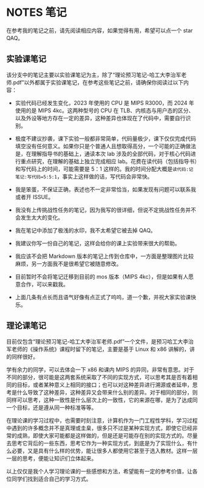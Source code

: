 # NOTES 笔记

在参考我的笔记之前，请先阅读相应内容，如果觉得有用，希望可以点一个 star QAQ。

## 实验课笔记

该分支中的笔记主要以实验课笔记为主，除了“理论预习笔记-哈工大李治军老师.pdf”以外都属于实验课笔记，在参考这些笔记之前，请确保你阅读过以下内容：

* 实验代码已经发生变化，2023 年使用的 CPU 是 MIPS R3000，而 2024 年使用的是 MIPS 4kc。这两种型号的 CPU 在 TLB、内核态与用户态的区分、以及外设等地方存在一定的差异，这种差异也体现在了代码中，需要自行识别。

* 极度不建议抄袭，课下实验一般都非常简单，代码量极少，课下仅仅完成代码填空没有任何意义。如果你只是个普通人且想取得高分，一个可能的正确做法是，在理解指导书的基础上，通读本次 lab 涉及的全部代码，对于核心代码进行重点研究，在理解的基础上独立完成相应 lab。花费在读代码（包括指导书）和写代码上的时间，可能需要是 5：1 这样的。我的时间分配大概是`读代码:记笔记:写代码=5:5:1`，事实上这样做的话，写代码会非常快。

* 我是笨蛋，不保证正确，表述也不一定非常恰当，如果发现有问题可以联系我或者开 ISSUE。

* 我没有上传挑战性任务的笔记，因为我写的很详细，但说不定挑战性任务并不会发生太大的变化。

* 我在笔记中添加了极浅的水印，我不太希望它被去掉 QAQ。

* 我建议你写一份自己的笔记，这样会给你的课上实验带来很大的帮助。

* 我应该不会把 Markdown 版本的笔记上传到仓库中，一方面是整理图片比较麻烦，另一方面我不是很希望它被随意修改。

* 目前暂时不会将笔记迁移到目前的 mos 版本（MIPS 4kc），但是如果有人愿意合作，可以来戳我。

* 上面几条有点长而且语气好像有点正式了呜呜，道一个歉，并祝大家实验课快乐。

## 理论课笔记

目前仅包含“理论预习笔记-哈工大李治军老师.pdf”一个文件，是预习哈工大李治军老师的《操作系统》课程时留下的笔记，主要是基于 Linux 和 x86 讲解的，讲的同样很好。

学有余力的同学，可以去体会一下 x86 和课内 MIPS 的异同，非常有意思。对于不同的部分，很可能是这两套系统采取了不同的实现方式，可以思考其是否有着相同的目标，或者某种意义上相同的接口；也可以对这种差异进行溯源或者延申，思考是什么导致了这种差异，这种差异又会带来什么别的差异。对于相同的部分，则同样可以思考，这种一致性是什么层次上的一致性，它的来源在哪，是为了达成同一个目标，还是遵从同一种标准等等。

在理论课的学习过程中，也需要时刻注意，计算机作为一门工程性学科，学习过程中遇到的许多概念并不是真理或圭臬，很多只不过是某种实现方式，即使它已经非常的成熟，即使大家可能都是这样做的，但是还是可能存在别的实现方式的。尽量去思考它背后的一些东西，思考它作为一种实现方式，到底是为了实现什么，有什么必要，又是具有什么样的优势，能让很多人都使用它甚至于选入教材。这样一层一层的思考，便能让知识们立体起来。

以上仅仅是我个人学习理论课的一些感想和方法，希望能有一定的参考价值，让各位同学们找到适合自己的学习方式。
